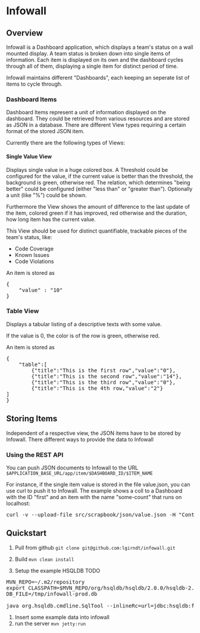 # Infowall

## Overview
Infowall is a Dashboard application, which displays a team's status on a wall
mounted display. A team status is broken down into single items of information. Each item is
displayed on its own and the dashboard cycles through all of them, displaying a single item for
distinct period of time.

Infowall maintains different "Dashboards", each keeping an seperate list of items to cycle through.

### Dashboard Items

Dashboard Items represent a unit of information displayed on the dashboard. They could be retrieved
from various resources and are stored as JSON in a database. There are different View types requiring
a certain format of the stored JSON item.

Currently there are the following types of Views:

#### Single Value View
Displays single value in a huge colored box. A Threshold could be configured for the value,
if the current value is better than the threshold, the background is green, otherwise red. The relation,
which determines "being better" could be configured (either "less than" or "greater than"). Optionally
a unit (like "%") could be shown.

Furthermore the View shows the amount of difference to the last update of the item, colored green if it has improved,
red otherwise and the duration, how long item has the current value.

This View should be used for distinct quantifiable, trackable pieces of the team's status, like:
* Code Coverage
* Known Issues
* Code Violations

An item is stored as
<pre>
{
    "value" : "10"
}
</pre>

### Table View
Displays a tabular listing of a descriptive texts with some value.

If the value is 0, the color is of the row is green, otherwise red.

An item is stored as
<pre>
{
    "table":[
        {"title":"This is the first row","value":"0"},
        {"title":"This is the second row","value":"14"},
        {"title":"This is the third row","value":"0"},
        {"title":"This is the 4th row,"value":"2"}
]
}
</pre>

## Storing Items

Independent of a respective view, the JSON items have to be stored by Infowall. There different
ways to provide the data to Infowall

### Using the REST API
You can push JSON documents to Infowall to the URL
`$APPLICATION_BASE_URL/app/item/$DASHBOARD_ID/$ITEM_NAME`

For instance, if the single item value is stored in the file value.json, you can use curl
to push it to Infowall. The example shows a coll to a Dashboard with the ID "first" and an item with the name "some-count" that runs on localhost:
<pre>
curl -v --upload-file src/scrapbook/json/value.json -H "Content-Type:application/json" http://localhost:8080/app/item/first/some-count
</pre>

###

## Quickstart

1. Pull from github `git clone git@github.com:lgirndt/infowall.git`
1. Build `mvn clean install`

1. Setup the example HSQLDB TODO
<pre>
MVN_REPO=~/.m2/repository
export CLASSPATH=$MVN_REPO/org/hsqldb/hsqldb/2.0.0/hsqldb-2.0.0.jar:$MVN_REPO/org/hsqldb/sqltool/2.0.0/sqltool-2.0.0.jar
DB_FILE=/tmp/infowall-prod.db

java org.hsqldb.cmdline.SqlTool --inlineRc=url=jdbc:hsqldb:file:$DB_FILE,user=sa,password= src/main/resources/sql/create-schema.sql
</pre>
1. Insert some example data into infowall
1. run the server `mvn jetty:run`




